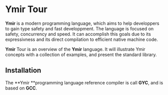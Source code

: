 
# Ymir Tour
	
**Ymir** is a modern programming language, which aims to help developpers
to gain type safety and fast developpment. The language is focused on
safety, concurrency and speed.  It can accomplish this goals due to
its expressivness and its direct compilation to efficient native
machine code.

**Ymir** Tour is an overview of the **Ymir** language. It will illustrate Ymir
concepts with a collection of examples, and present the standard
library.


## Installation 

The **Ymir **programming language reference compiler is call **GYC**, and is based on **GCC**.


